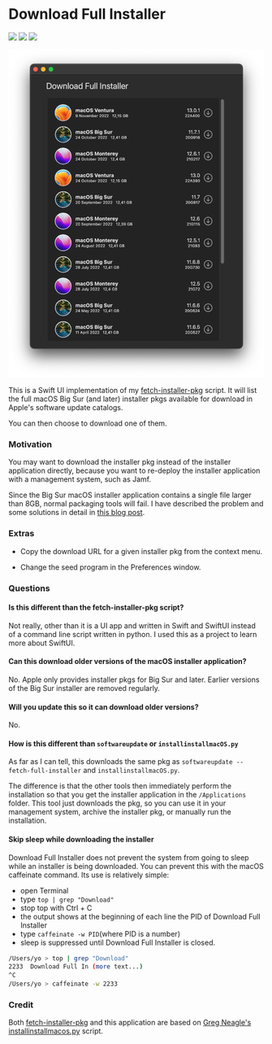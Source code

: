 # Download Full Installer

![](https://img.shields.io/github/v/release/scriptingosx/DownloadFullInstaller)&nbsp;![](https://img.shields.io/github/downloads/scriptingosx/DownloadFullInstaller/latest/total)&nbsp;![](https://img.shields.io/badge/macOS-11.0%2B-success)

![](DownloadFullInstaller-1.0-screenshot.png)

This is a Swift UI implementation of my [fetch-installer-pkg](https://github.com/scriptingosx/fetch-installer-pkg) script. It will list the full macOS Big Sur (and later) installer pkgs available for download in Apple's software update catalogs.

You can then choose to download one of them.

### Motivation

You may want to download the installer pkg instead of the installer application directly, because you want to re-deploy the installer application with a management system, such as Jamf. 

Since the Big Sur macOS installer application contains a single file larger than 8GB, normal packaging tools will fail. I have described the problem and some solutions in detail in [this blog post](https://scriptingosx.com/2020/11/deploying-the-big-sur-installer-application/).

### Extras

- Copy the download URL for a given installer pkg from the context menu.

- Change the seed program in the Preferences window.

### Questions

#### Is this different than the fetch-installer-pkg script?

Not really, other than it is a UI app and written in Swift and SwiftUI instead of a command line script written in python. I used this as a project to learn more about SwiftUI.

#### Can this download older versions of the macOS installer application?

No. Apple only provides installer pkgs for Big Sur and later. Earlier versions of the Big Sur installer are removed regularly.

#### Will you update this so it can download older versions?

No.

#### How is this different than `softwareupdate` or `installinstallmacOS.py`

As far as I can tell, this downloads the same pkg as `softwareupdate --fetch-full-installer` and `installinstallmacOS.py`.

The difference is that the other tools then immediately perform the installation so that you get the installer application in the `/Applications` folder. This tool just downloads the pkg, so you can use it in your management system, archive the installer pkg, or manually run the installation.

#### Skip sleep while downloading the installer

Download Full Installer does not prevent the system from going to sleep while an installer is being downloaded. You can prevent this with the macOS caffeinate command. Its use is relatively simple:

- open Terminal
- type `top | grep "Download"`
- stop top with Ctrl + C
- the output shows at the beginning of each line the PID of Download Full Installer
- type `caffeinate -w PID`(where PID is a number)
- sleep is suppressed until Download Full Installer is closed.

``` bash
/Users/yo > top | grep "Download"
2233  Download Full In (more text...)
^C
/Users/yo > caffeinate -w 2233

```

### Credit

Both [fetch-installer-pkg](https://github.com/scriptingosx/fetch-installer-pkg) and this application are based on [Greg Neagle's installinstallmacos.py](https://github.com/munki/macadmin-scripts/blob/main/installinstallmacos.py) script.

